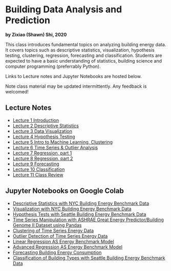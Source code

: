 # Building Data Analysis and Prediction
**by Zixiao (Shawn) Shi, 2020**

This class introduces fundamental topics on analyzing building energy data. It covers topics such as descriptive statistics, visualization, hypothesis testing, clustering, regression, forecasting and classification. Students are expected to have a basic understanding of statistics, building science and computer programming (preferrably Python).

Links to Lecture notes and Jupyter Notebooks are hosted below.

Note class material may be updated intermittently. Any feedback is welcomed!

## Lecture Notes
+ [Lecture 1 Introduction](https://docs.google.com/presentation/d/14KP7GUH_U5sZDDkLwwDiZLVqPUzkmhWtrYJITjgLvX4/edit?usp=sharing)
+ [Lecture 2 Descriptive Statistics](https://docs.google.com/presentation/d/1tkorwfZ58fqdEIXqyWqt8j-btk8PacOnMdeAyi4RLoc/edit?usp=sharing)
+ [Lecture 3 Data Visualization](https://docs.google.com/presentation/d/1xG8V29UdAmjDobIXxIDg5vBn65p9wavh7FizZy89ODE/edit?usp=sharing)
+ [Lecture 4 Hypothesis Testing](https://docs.google.com/presentation/d/13YGc1hxwGP6UOcp3yteYW0EK6Qq4Q0ITa0QfUrlVUX8/edit?usp=sharing)
+ [Lecture 5 Intro to Machine Learning, Clustering](https://docs.google.com/presentation/d/1Q2nrg7eJSEmdlA-d-rX2EEycjrlleq47xewCcje-QDc/edit?usp=sharing)
+ [Lecture 6 Time Series & Outlier Analysis](https://docs.google.com/presentation/d/15njcqwRH5VMkEpHS7YfJr5lU82rCLE9Z4LGODBxHVow/edit?usp=sharing)
+ [Lecture 7 Regression, part 1](https://docs.google.com/presentation/d/1XaQ-luBpPQ8yRj3PHMNBgWt11r7snScZ1t6qQaGvAY4/edit?usp=sharing)
+ [Lecture 8 Regression, part 2](https://docs.google.com/presentation/d/1KvY707Zw5H2OFzkVTxp9juNUghbbcpEtnu8dP3AlJuA/edit?usp=sharing)
+ [Lecture 9 Forecasting](https://docs.google.com/presentation/d/1oQmWJKiYMQOS7mGpq4DzGZEbZ3P4_VVmr2bxFP04MVk/edit?usp=sharing)
+ [Lecture 10 Classification](https://docs.google.com/presentation/d/1DvjgLQl3K_v5oD8n4k2WqDtBJV8J7vgiQmMAvDe3rHw/edit?usp=sharing)
+ [Lecture 11 Class Review](https://docs.google.com/presentation/d/1PEJqdlEnpJlUxIHqVJPkqL6nDGdTv3cE6JwkW2RvlGI/edit?usp=sharing)

## Jupyter Notebooks on Google Colab
+ [Descriptive Statistics with NYC Building Energy Benchmark Data](https://colab.research.google.com/drive/1XWlzO2MVb-NqHSSshbpzzCeIk7A5m2Zd?usp=sharing)
+ [Visualization with NYC Building Energy Benchmark Data](https://colab.research.google.com/drive/1xa0zAJeLOtQ5rpy-RaiaWkyn1Wd8E4-d?usp=sharing)
+ [Hypothesis Tests with Seattle Building Energy Benchmark Data](https://colab.research.google.com/drive/1TL5yq3agL1hEFRqzJcalIz8nybYMVpLx?usp=sharing)
+ [Time Series Manipulation with ASHRAE Great Energy Predictor/Building Genome II Dataset using Pandas](https://colab.research.google.com/drive/10CoMMwEqcA2SmO02G2OjPb9CUn1J0ysS?usp=sharing)
+ [Clustering of Time Series Energy Data](https://colab.research.google.com/drive/1Imq55g86CxGKXErvUc9SGyuIyCwnQm53?usp=sharing)
+ [Outlier Detection of Time Series Energy Data](https://colab.research.google.com/drive/1Pu92wWn1sPy_O-q9YFw3xbQ1rsl0zYnw?usp=sharing)
+ [Linear Regression AS Energy Benchmark Model](https://colab.research.google.com/drive/1gDu8hEP9FsCtgnOQc2SWKcZN5BzP_69n?usp=sharing)
+ [Advanced Regression AS Energy Benchmark Model](https://colab.research.google.com/drive/1EtTtKMiVovYR6jehvOZ_2bOhkV6-NATn?usp=sharing)
+ [Forecasting Building Energy Consumption](https://colab.research.google.com/drive/1hXHphgC39PW3VHCj7Z_vsAJoExx0ayz0?usp=sharing)
+ [Classification of Building Types with Seattle Building Energy Benchmark Data](https://colab.research.google.com/drive/1IiPuEwrG2VBbp6dxH1UsStxWwDzYy_qg?usp=sharing)
